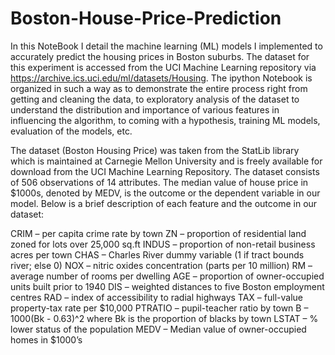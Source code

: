 # Boston-House-Price-Prediction
In this NoteBook I detail the machine learning (ML) models I implemented to accurately predict the housing prices in Boston suburbs. The dataset for this experiment is accessed from the UCI Machine Learning repository via https://archive.ics.uci.edu/ml/datasets/Housing. The ipython Notebook is organized in such a way as to demonstrate the entire process right from getting and cleaning the data, to exploratory analysis of the dataset to understand the distribution and importance of various features in influencing the algorithm, to coming with a hypothesis, training ML models, evaluation of the models, etc.

The dataset (Boston Housing Price) was taken from the StatLib library which is maintained at Carnegie Mellon University and is freely available for download from the UCI Machine Learning Repository. The dataset consists of 506 observations of 14 attributes. The median value of house price in $1000s, denoted by MEDV, is the outcome or the dependent variable in our model. Below is a brief description of each feature and the outcome in our dataset:

CRIM     – per capita crime rate by town
ZN     – proportion of residential land zoned for lots over 25,000 sq.ft
INDUS     – proportion of non-retail business acres per town
CHAS     – Charles River dummy variable (1 if tract bounds river; else 0)
NOX     – nitric oxides concentration (parts per 10 million)
RM     – average number of rooms per dwelling
AGE     – proportion of owner-occupied units built prior to 1940
DIS     – weighted distances to five Boston employment centres
RAD     – index of accessibility to radial highways
TAX     – full-value property-tax rate per $10,000
PTRATIO     – pupil-teacher ratio by town
B     – 1000(Bk - 0.63)^2 where Bk is the proportion of blacks by town
LSTAT     – % lower status of the population
MEDV     – Median value of owner-occupied homes in $1000’s

